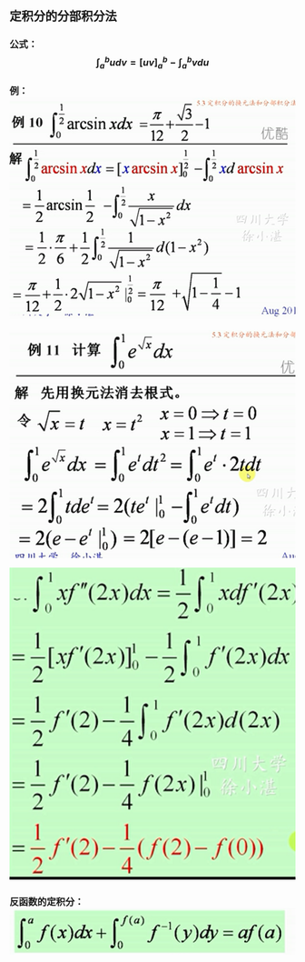 ## 定积分的分部积分法
### 公式：$$\int_{a}^{b}udv=[uv]_{a}^{b}  - \int_{a}^{b}vdu    $$

### 例：![](assets/markdown-img-paste-20180425204632690.png)

![](assets/markdown-img-paste-20180425204823327.png)

![](assets/markdown-img-paste-20180425204842323.png)
### 反函数的定积分：![](assets/markdown-img-paste-20180425204643691.png)
